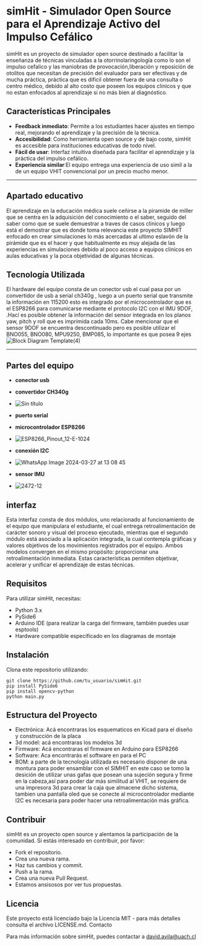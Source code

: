  # simHit - Simulador Open Source para el Aprendizaje Activo del Impulso Cefálico

simHit es un proyecto de simulador open source destinado a facilitar la enseñanza de técnicas vinculadas a la otorrinolaringología como lo son el impulso cefalico y las maniobras de provocación,liberación y reposición de otolitos que necesitan de precisión del evaluador para ser efectivas y de mucha práctica, práctica que es dificil obtener fuera de una consulta o centro médico, debido al alto costo que poseen los equipos clinicos y que no estan enfocados al aprendizaje si no más bien al diagnóstico. 

## Características Principales

- **Feedback inmediato**: Permite a los estudiantes hacer ajustes en tiempo real, mejorando el aprendizaje y la precisión de la técnica.
- **Accesibilidad**: Como herramienta open source y de bajo coste, simHit es accesible para instituciones educativas de todo nivel.
- **Fácil de usar**: Interfaz intuitiva diseñada para facilitar el aprendizaje y la práctica del impulso cefálico.
- **Experiencia similar**:El equipo entrega una experiencia de uso simil a la de un equipo VHIT convencional por un precio mucho menor.

***
## Apartado educativo

El aprendizaje en la educación médica suele ceñirse a la piramide de miller que se centra en la adquisición del conocimiento o el saber, seguido del saber como que se suele demuestrar a traves de casos clinicos y luego está el demostrar que es donde toma relevancia este proyecto SIMHIT enfocado en crear simulaciones lo más acercadas al ultimo eslavón de la pirámide que es el hacer y que habitualmente es muy alejada de las experiencias en simulaciones debido al poco acceso a equipos clinicos en aulas educativas y la poca objetividad de algunas técnicas.

## Tecnología Utilizada

El hardware del equipo consta de un conector usb el cual pasa por un convertidor de usb a serial ch340g , luego a un puerto serial que transmite la información en 115200 esto es integrado por el microcontrolador que es el ESP8266 para comunicarse mediante el protocolo I2C con el IMU 9DOF, .Hací es posible obtener la información del sensor integrada en los planos yaw, pitch y roll que es imprimida cada 10ms. Cabe mencionar que el sensor 9DOF se encuentra descontinuado pero es posible utilizar el  BNO055, BNO080, MPU9250, BMP085, lo importante es que posea 9 ejes
![Block Diagram Template(4)](https://github.com/grarmando/simHit/assets/163556012/3156e170-5c14-4dfe-b4f3-c39b8e41ca58)







  ***
## Partes del equipo
- **conector usb**
- **convertidor CH340g**
- ![Sin título](https://github.com/grarmando/simHit/assets/163556012/4b2f4bce-e92a-4a6b-a658-4a4ef70f2661)


- **puerto serial**
- **microcontrolador ESP8266**
- ![ESP8266_Pinout_12-E-1024](https://github.com/grarmando/simHit/assets/163556012/89c5a2a2-0fc7-42c6-9651-f76b07c95213)
- **conexión I2C**
- ![WhatsApp Image 2024-03-27 at 13 08 45](https://github.com/grarmando/simHit/assets/163556012/ee20c2c7-bb9d-4bf2-9f42-6480c185cc7c)

- **sensor IMU**
- ![2472-12](https://github.com/grarmando/simHit/assets/163556012/7faa55fc-8fe2-4ff8-978b-bbf3a5db4e96)


## interfaz

Esta interfaz consta de dos módulos, uno relacionado al funcionamiento de el equipo que manipulara el estudiante, el cual entrega retroalimentación de carácter sonoro y visual del  proceso ejecutado, mientras que el segundo módulo está asociado a la aplicación integrada, la cual contempla gráficas y valores objetivos de los movimientos registrados por el equipo. Ambos modelos convergen en el mismo propósito: proporcionar una retroalimentación inmediata. Estas características permiten objetivar, acelerar y unificar el aprendizaje de estas técnicas.

## Requisitos

Para utilizar simHit, necesitas:

- Python 3.x
- PySide6
- Arduino IDE (para realizar la carga del firmware, también puedes usar esptools)
- Hardware compatible especificado en los diagramas de montaje

## Instalación

Clona este repositorio utilizando:

```
git clone https://github.com/tu_usuario/simHit.git
pip install PySide6
pip install opencv-python
python main.py
```



## Estructura del Proyecto

- Electrónica: Acá encontraras los esquematicos en Kicad para el diseño y construcción de la placa 
- 3d model: acá encontraras los modelos 3d
- Firmware: Acá encontraras el firmware en Arduino para ESP8266
- Software: Aca encontrarás el software en para el PC
- BOM: a parte de la tecnología utilizada es necesario disponer de una montura para poder ensamblar con el SIMHIT en este caso se tomo la desición de utilizar unas gafas que posean una sujeción segura y firme en la cabeza,así para poder dar más similitud al VHIT, se requiere de una impresora 3d para crear la caja que almacene dicho sistema, tambien una pantalla oled que se conecte al microcontrolador mediante  I2C es necesaria para poder hacer una retroalimentación más gráfica.



## Contribuir

simHit es un proyecto open source y alentamos la participación de la comunidad. Si estás interesado en contribuir, por favor:

- Fork el repositorio.
- Crea una nueva rama.
- Haz tus cambios y commit.
- Push a la rama.
- Crea una nueva Pull Request.
- Estamos ansisosos por ver tus propuestas.

## Licencia

Este proyecto está licenciado bajo la Licencia MIT - para más detalles consulta el archivo LICENSE.md.
Contacto

Para más información sobre simHit, puedes contactar a david.avila@uach.cl
